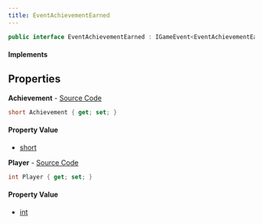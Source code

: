 ```yaml
---
title: EventAchievementEarned
---
```


```csharp
public interface EventAchievementEarned : IGameEvent<EventAchievementEarned>
```

#### Implements

## Properties

**Achievement** - [Source Code](https://github.com/swiftly-solution/swiftlys2/blob/main/managed/src/SwiftlyS2.Generated/GameEvents/Interfaces/EventAchievementEarned.cs#L30)

```csharp
short Achievement { get; set; }
```

#### Property Value

- [short](https://learn.microsoft.com/dotnet/api/system.int16)

**Player** - [Source Code](https://github.com/swiftly-solution/swiftlys2/blob/main/managed/src/SwiftlyS2.Generated/GameEvents/Interfaces/EventAchievementEarned.cs#L23)

```csharp
int Player { get; set; }
```

#### Property Value

- [int](https://learn.microsoft.com/dotnet/api/system.int32)

